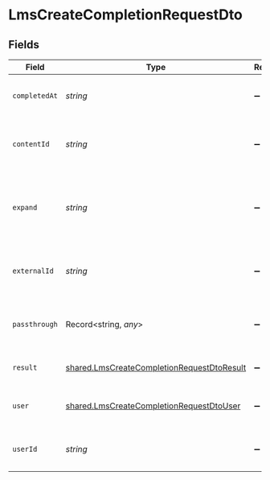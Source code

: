 # LmsCreateCompletionRequestDto


## Fields

| Field                                                                                                           | Type                                                                                                            | Required                                                                                                        | Description                                                                                                     | Example                                                                                                         |
| --------------------------------------------------------------------------------------------------------------- | --------------------------------------------------------------------------------------------------------------- | --------------------------------------------------------------------------------------------------------------- | --------------------------------------------------------------------------------------------------------------- | --------------------------------------------------------------------------------------------------------------- |
| `completedAt`                                                                                                   | *string*                                                                                                        | :heavy_minus_sign:                                                                                              | The date the content was completed                                                                              | 2021-07-21T14:00:00.000Z                                                                                        |
| `contentId`                                                                                                     | *string*                                                                                                        | :heavy_minus_sign:                                                                                              | The content ID associated with this completion                                                                  | 16873-ENG-VIDEO-1                                                                                               |
| `expand`                                                                                                        | *string*                                                                                                        | :heavy_minus_sign:                                                                                              | The comma separated list of fields that will be expanded in the response                                        | user                                                                                                            |
| `externalId`                                                                                                    | *string*                                                                                                        | :heavy_minus_sign:                                                                                              | The external ID associated with this completion                                                                 | SOFTWARE-ENG-LV1-TRAINING-VIDEO-1-COMPLETION                                                                    |
| `passthrough`                                                                                                   | Record<string, *any*>                                                                                           | :heavy_minus_sign:                                                                                              | Value to pass through to the provider                                                                           | {"other_known_names": "John Doe"}                                                                               |
| `result`                                                                                                        | [shared.LmsCreateCompletionRequestDtoResult](../../../sdk/models/shared/lmscreatecompletionrequestdtoresult.md) | :heavy_minus_sign:                                                                                              | The result of the completion                                                                                    |                                                                                                                 |
| `user`                                                                                                          | [shared.LmsCreateCompletionRequestDtoUser](../../../sdk/models/shared/lmscreatecompletionrequestdtouser.md)     | :heavy_minus_sign:                                                                                              | The user associated with this completion                                                                        |                                                                                                                 |
| `userId`                                                                                                        | *string*                                                                                                        | :heavy_minus_sign:                                                                                              | The user ID associated with this completion                                                                     | 746359                                                                                                          |